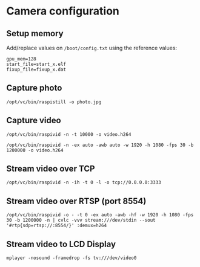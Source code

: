 # Camera configuration

## Setup memory

Add/replace values on `/boot/config.txt` using the reference values:

```
gpu_mem=128
start_file=start_x.elf
fixup_file=fixup_x.dat
```

## Capture photo

`/opt/vc/bin/raspistill -o photo.jpg`

## Capture video

`/opt/vc/bin/raspivid -n -t 10000 -o video.h264`

`/opt/vc/bin/raspivid -n -ex auto -awb auto -w 1920 -h 1080 -fps 30 -b 1200000 -o video.h264`

## Stream video over TCP

`/opt/vc/bin/raspivid -n -ih -t 0 -l -o tcp://0.0.0.0:3333`

## Stream video over RTSP (port 8554)

`/opt/vc/bin/raspivid -o - -t 0 -ex auto -awb -hf -w 1920 -h 1080 -fps 30 -b 1200000 -n | cvlc -vvv stream:///dev/stdin --sout '#rtp{sdp=rtsp://:8554/}' :demux=h264`

## Stream video to LCD Display

`mplayer -nosound -framedrop -fs tv:///dev/video0 `
